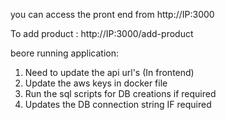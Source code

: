 you can access the pront end from http://IP:3000


To add product : http://IP:3000/add-product

beore running application:

1. Need to update the api url's (In frontend)
2. Update the aws keys in docker file
3. Run the sql scripts for DB creations if required
4. Updates the DB connection string IF required